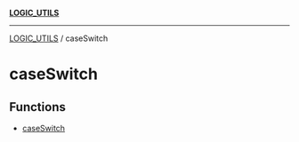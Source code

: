 [**LOGIC_UTILS**](../README.md)

***

[LOGIC_UTILS](../README.md) / caseSwitch

# caseSwitch

## Functions

- [caseSwitch](functions/caseSwitch.md)
